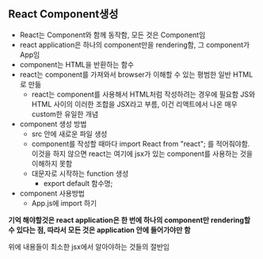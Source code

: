 ## React Component생성

- React는 Component와 함께 동작함, 모든 것은 Component임
- react application은 하나의 component만을 rendering함, 그 component가 App임
- component는 HTML을 반환하는 함수
- react는 component를 가져와서 browser가 이해할 수 있는 평범한 일반 HTML로 만듦
  - react는 component를 사용해서 HTML처럼 작성하려는 경우에 필요함
    JS와 HTML 사이의 이러한 조합을 JSX라고 부름, 이건 리액트에서 나온 매우 custom한 유일한 개념
- component 생성 방법
  - src 안에 새로운 파일 생성
  - component를 작성할 때마다 import React from "react"; 를 적어줘야함.
    이것을 하지 않으면 react는 여기에 jsx가 있는 component를 사용하는 것을 이해하지 못함
  - 대문자로 시작하는 function 생성 
    - export default 함수명; 
- component 사용방법
  - App.js에 import 하기

**기억 해야할것은  react application은 한 번에 하나의 component만 rendering할 수 있다는 점, 따라서 모든 것은 application 안에 들어가야만 함**

위에 내용들이 최소한 jsx에서 알아야하는 것들의 절반임

